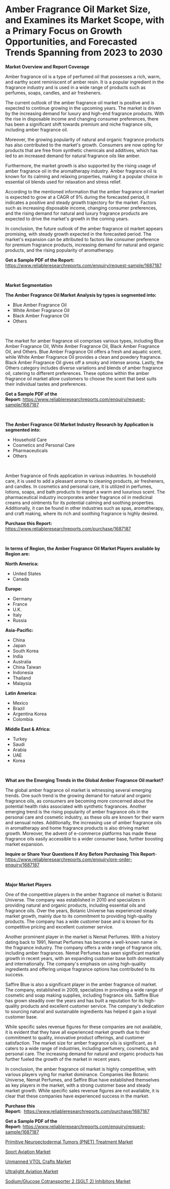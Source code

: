 <p><h1>Amber Fragrance Oil Market Size, and Examines its Market Scope, with a Primary Focus on Growth Opportunities, and Forecasted Trends Spanning from 2023 to 2030</h1></p><p><strong>Market Overview and Report Coverage</strong></p>
<p><p>Amber fragrance oil is a type of perfumed oil that possesses a rich, warm, and earthy scent reminiscent of amber resin. It is a popular ingredient in the fragrance industry and is used in a wide range of products such as perfumes, soaps, candles, and air fresheners.</p><p>The current outlook of the amber fragrance oil market is positive and is expected to continue growing in the upcoming years. The market is driven by the increasing demand for luxury and high-end fragrance products. With the rise in disposable income and changing consumer preferences, there has been a significant shift towards premium and niche fragrance oils, including amber fragrance oil.</p><p>Moreover, the growing popularity of natural and organic fragrance products has also contributed to the market's growth. Consumers are now opting for products that are free from synthetic chemicals and additives, which has led to an increased demand for natural fragrance oils like amber.</p><p>Furthermore, the market growth is also supported by the rising usage of amber fragrance oil in the aromatherapy industry. Amber fragrance oil is known for its calming and relaxing properties, making it a popular choice in essential oil blends used for relaxation and stress relief.</p><p>According to the mentioned information that the amber fragrance oil market is expected to grow at a CAGR of 9% during the forecasted period, it indicates a positive and steady growth trajectory for the market. Factors such as increasing disposable income, changing consumer preferences, and the rising demand for natural and luxury fragrance products are expected to drive the market's growth in the coming years.</p><p>In conclusion, the future outlook of the amber fragrance oil market appears promising, with steady growth expected in the forecasted period. The market's expansion can be attributed to factors like consumer preference for premium fragrance products, increasing demand for natural and organic products, and the rising popularity of aromatherapy.</p></p>
<p><strong>Get a Sample PDF of the Report:</strong> <a href="https://www.reliableresearchreports.com/enquiry/request-sample/1687187">https://www.reliableresearchreports.com/enquiry/request-sample/1687187</a></p>
<p>&nbsp;</p>
<p><strong>Market Segmentation</strong></p>
<p><strong>The Amber Fragrance Oil Market Analysis by types is segmented into:</strong></p>
<p><ul><li>Blue Amber Fragrance Oil</li><li>White Amber Fragrance Oil</li><li>Black Amber Fragrance Oil</li><li>Others</li></ul></p>
<p>&nbsp;</p>
<p><p>The market for amber fragrance oil comprises various types, including Blue Amber Fragrance Oil, White Amber Fragrance Oil, Black Amber Fragrance Oil, and Others. Blue Amber Fragrance Oil offers a fresh and aquatic scent, while White Amber Fragrance Oil provides a clean and powdery fragrance. Black Amber Fragrance Oil gives off a smoky and intense aroma. Lastly, the Others category includes diverse variations and blends of amber fragrance oil, catering to different preferences. These options within the amber fragrance oil market allow customers to choose the scent that best suits their individual tastes and preferences.</p></p>
<p><strong>Get a Sample PDF of the Report:</strong>&nbsp;<a href="https://www.reliableresearchreports.com/enquiry/request-sample/1687187">https://www.reliableresearchreports.com/enquiry/request-sample/1687187</a></p>
<p>&nbsp;</p>
<p><strong>The Amber Fragrance Oil Market Industry Research by Application is segmented into:</strong></p>
<p><ul><li>Household Care</li><li>Cosmetics and Personal Care</li><li>Pharmaceuticals</li><li>Others</li></ul></p>
<p>&nbsp;</p>
<p><p>Amber fragrance oil finds application in various industries. In household care, it is used to add a pleasant aroma to cleaning products, air fresheners, and candles. In cosmetics and personal care, it is utilized in perfumes, lotions, soaps, and bath products to impart a warm and luxurious scent. The pharmaceutical industry incorporates amber fragrance oil in medicinal creams and ointments for its potential calming and soothing properties. Additionally, it can be found in other industries such as spas, aromatherapy, and craft making, where its rich and soothing fragrance is highly desired.</p></p>
<p><strong>Purchase this Report:</strong>&nbsp; <a href="https://www.reliableresearchreports.com/purchase/1687187">https://www.reliableresearchreports.com/purchase/1687187</a></p>
<p>&nbsp;</p>
<p><strong>In terms of Region, the Amber Fragrance Oil Market Players available by Region are:</strong></p>
<p>
    <p> <strong> North America: </strong>
        <ul>
            <li>United States</li>
            <li>Canada</li>
        </ul>
        </p> 
    <p> <strong> Europe: </strong>
        <ul>
            <li>Germany</li>
            <li>France</li>
            <li>U.K.</li>
            <li>Italy</li>
            <li>Russia</li>
        </ul>
        </p> 
    <p> <strong> Asia-Pacific: </strong>
        <ul>
            <li>China</li>
            <li>Japan</li>
            <li>South Korea</li>
            <li>India</li>
            <li>Australia</li>
            <li>China Taiwan</li>
            <li>Indonesia</li>
            <li>Thailand</li>
            <li>Malaysia</li>
        </ul>
        </p> 
    <p> <strong> Latin America: </strong>
        <ul>
            <li>Mexico</li>
            <li>Brazil</li>
            <li>Argentina Korea</li>
            <li>Colombia</li>
        </ul>
        </p> 
    <p> <strong> Middle East & Africa: </strong>
        <ul>
            <li>Turkey</li>
            <li>Saudi</li>
            <li>Arabia</li>
            <li>UAE</li>
            <li>Korea</li>
        </ul>
    </p>
    </p>
<p>&nbsp;</p>
<p><strong>What are the Emerging Trends in the Global Amber Fragrance Oil market?</strong></p>
<p><p>The global amber fragrance oil market is witnessing several emerging trends. One such trend is the growing demand for natural and organic fragrance oils, as consumers are becoming more concerned about the potential health risks associated with synthetic fragrances. Another emerging trend is the rising popularity of amber fragrance oils in the personal care and cosmetic industry, as these oils are known for their warm and sensual notes. Additionally, the increasing use of amber fragrance oils in aromatherapy and home fragrance products is also driving market growth. Moreover, the advent of e-commerce platforms has made these fragrance oils easily accessible to a wider consumer base, further boosting market expansion.</p></p>
<p><strong>Inquire or Share Your Questions If Any Before Purchasing This Report</strong>- <a href="https://www.reliableresearchreports.com/enquiry/pre-order-enquiry/1687187">https://www.reliableresearchreports.com/enquiry/pre-order-enquiry/1687187</a></p>
<p>&nbsp;</p>
<p><strong>Major Market Players</strong></p>
<p><p>One of the competitive players in the amber fragrance oil market is Botanic Universe. The company was established in 2010 and specializes in providing natural and organic products, including essential oils and fragrance oils. Over the years, Botanic Universe has experienced steady market growth, mainly due to its commitment to providing high-quality products. The company has a wide customer base and is known for its competitive pricing and excellent customer service.</p><p>Another prominent player in the market is Nemat Perfumes. With a history dating back to 1991, Nemat Perfumes has become a well-known name in the fragrance industry. The company offers a wide range of fragrance oils, including amber fragrances. Nemat Perfumes has seen significant market growth in recent years, with an expanding customer base both domestically and internationally. The company's emphasis on using high-quality ingredients and offering unique fragrance options has contributed to its success.</p><p>Saffire Blue is also a significant player in the amber fragrance oil market. The company, established in 2009, specializes in providing a wide range of cosmetic and soap making supplies, including fragrance oils. Saffire Blue has grown steadily over the years and has built a reputation for its high-quality products and excellent customer service. The company's dedication to sourcing natural and sustainable ingredients has helped it gain a loyal customer base.</p><p>While specific sales revenue figures for these companies are not available, it is evident that they have all experienced market growth due to their commitment to quality, innovative product offerings, and customer satisfaction. The market size for amber fragrance oils is significant, as it caters to a wide range of industries, including perfumery, cosmetics, and personal care. The increasing demand for natural and organic products has further fueled the growth of the market in recent years.</p><p>In conclusion, the amber fragrance oil market is highly competitive, with various players vying for market dominance. Companies like Botanic Universe, Nemat Perfumes, and Saffire Blue have established themselves as key players in the market, with a strong customer base and steady market growth. While specific sales revenue figures are not available, it is clear that these companies have experienced success in the market.</p></p>
<p><strong>Purchase this Report:</strong>&nbsp;&nbsp;<a href="https://www.reliableresearchreports.com/purchase/1687187">https://www.reliableresearchreports.com/purchase/1687187</a></p>
<p></p>
<p><strong>Get a Sample PDF of the Report:</strong>&nbsp;<a href="https://www.reliableresearchreports.com/enquiry/request-sample/1687187">https://www.reliableresearchreports.com/enquiry/request-sample/1687187</a></p>
<p><p><a href="https://www.linkedin.com/pulse/primitive-neuroectodermal-tumors-pnet-treatment-market-size-growth/">Primitive Neuroectodermal Tumors (PNET) Treatment Market</a></p><p><a href="https://github.com/BryceTownsendr/Market-Research-Report-List-1/blob/main/sport-aviation-market.md">Sport Aviation Market</a></p><p><a href="https://medium.com/@jacesipes1996/unmanned-vtol-crafts-market-size-cagr-trends-2024-2030-89a2908a048e">Unmanned VTOL Crafts Market</a></p><p><a href="https://github.com/WillieWoodard/Market-Research-Report-List-1/blob/main/ultralight-aviation-market.md">Ultralight Aviation Market</a></p><p><a href="https://www.linkedin.com/pulse/sodiumglucose-cotransporter-2-sglt-inhibitors-market/">Sodium/Glucose Cotransporter 2 (SGLT 2) Inhibitors Market</a></p></p>